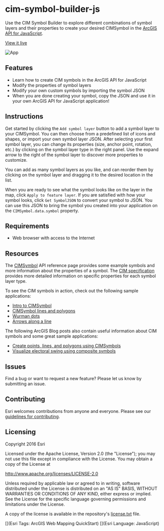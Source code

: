 
# cim-symbol-builder-js
Use the CIM Symbol Builder to explore different combinations of symbol layers and their properties to create your desired CIMSymbol in the [ArcGIS API for JavaScript](https://developers.arcgis.com/javascript/).

[View it live](https://annelfitz.github.io/cim-symbol-builder/)

![App](https://raw.githubusercontent.com/annelfitz/cim-symbol-builder-js/master/cim-symbol-builder-js.png)

## Features
* Learn how to create CIM symbols in the ArcGIS API for JavaScript
* Modify the properties of symbol layers 
* Modify your own custom symbols by importing the symbol JSON
* When you are done creating your symbol, copy the JSON and use it in your own ArcGIS API for JavaScript application!

## Instructions

Get started by clicking the `Add symbol layer` button to add a symbol layer to your CIMSymbol. You can then choose from a predefined list of icons and shapes, or import your own symbol layer JSON. After selecting your first symbol layer, you can change its properties (size, anchor point, rotation, etc.) by clicking on the symbol layer type in the right panel. Use the expand arrow to the right of the symbol layer to discover more properties to customize.

You can add as many symbol layers as you like, and can reorder them by clicking on the symbol layer and dragging it to the desired location in the list.

When you are ready to see what the symbol looks like on the layer in the map, click `Apply to feature layer`. If you are satisfied with how your symbol looks, click `Get SymbolJSON` to convert your symbol to JSON. You can use this JSON to bring the symbol you created into your application on the `CIMSymbol.data.symbol` property.

## Requirements

* Web browser with access to the Internet

## Resources

The [CIMSymbol](https://developers.arcgis.com/javascript/latest/api-reference/esri-symbols-CIMSymbol.html) API reference page provides some example symbols and more information about the properties of a symbol. The [CIM specification](https://github.com/Esri/cim-spec) provides more detailed information on specific properties for each symbol layer type.

To see the CIM symbols in action, check out the following sample applications:
- [Intro to CIMSymbol](https://developers.arcgis.com/javascript/latest/sample-code/cim-symbols/index.html)
- [CIMSymbol lines and polygons](https://developers.arcgis.com/javascript/latest/sample-code/cim-lines-and-polygons/index.html)
- [Wurman dots](https://developers.arcgis.com/javascript/latest/sample-code/cim-primitive-overrides/index.html)
- [Arrows along a line](https://developers.arcgis.com/javascript/latest/sample-code/cim-line-arrows/index.html)

The following ArcGIS Blog posts also contain useful information about CIM symbols and some great sample applications:

- [Create points, lines, and polygons using CIMSymbols](https://www.esri.com/arcgis-blog/products/js-api-arcgis/mapping/create-points-lines-and-polygons-using-cimsymbols/)
- [Visualize electoral swing using composite symbols](https://www.esri.com/arcgis-blog/products/js-api-arcgis/mapping/visualize-electoral-swing-using-composite-symbols/#how-the-map-is-made)

## Issues

Find a bug or want to request a new feature?  Please let us know by submitting an issue.

## Contributing

Esri welcomes contributions from anyone and everyone. Please see our [guidelines for contributing](https://github.com/esri/contributing).

## Licensing
Copyright 2016 Esri

Licensed under the Apache License, Version 2.0 (the "License");
you may not use this file except in compliance with the License.
You may obtain a copy of the License at

   http://www.apache.org/licenses/LICENSE-2.0

Unless required by applicable law or agreed to in writing, software
distributed under the License is distributed on an "AS IS" BASIS,
WITHOUT WARRANTIES OR CONDITIONS OF ANY KIND, either express or implied.
See the License for the specific language governing permissions and
limitations under the License.

A copy of the license is available in the repository's [license.txt]( https://raw.github.com/Esri/quickstart-map-js/master/license.txt) file.

[](Esri Tags: ArcGIS Web Mapping QuickStart)
[](Esri Language: JavaScript)​
